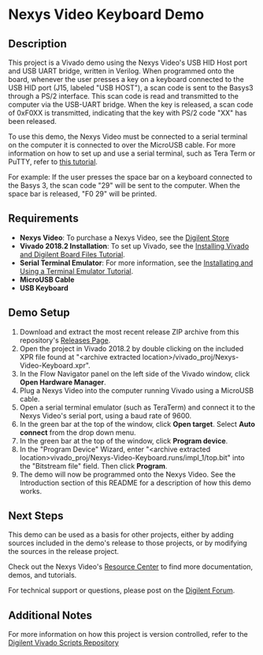 Nexys Video Keyboard Demo
==============

Description
--------------
This project is a Vivado demo using the Nexys Video's USB HID Host port and USB UART bridge, written in Verilog. When programmed onto the board, whenever the user presses a key on a keyboard connected to the USB HID port (J15, labeled "USB HOST"), a scan code is sent to the Basys3 through a PS/2 interface. This scan code is read and transmitted to the computer via the USB-UART bridge. When the key is released, a scan code of 0xF0XX is transmitted, indicating that the key with PS/2 code "XX" has been released.

To use this demo, the Nexys Video must be connected to a serial terminal on the computer it is connected to over the MicroUSB cable. For more information on how to set up and use a serial terminal, such as Tera Term or PuTTY, refer to [this tutorial](https://reference.digilentinc.com/learn/programmable-logic/tutorials/tera-term).

For example: If the user presses the space bar on a keyboard connected to the Basys 3, the scan code "29" will be sent to the computer.  When the space bar is released, "F0 29" will be printed.

Requirements
--------------
* **Nexys Video**: To purchase a Nexys Video, see the [Digilent Store](https://store.digilentinc.com/nexys-video-artix-7-fpga-trainer-board-for-multimedia-applications/)
* **Vivado 2018.2 Installation**: To set up Vivado, see the [Installing Vivado and Digilent Board Files Tutorial](https://reference.digilentinc.com/vivado/installing-vivado/start).
* **Serial Terminal Emulator**: For more information, see the [Installating and Using a Terminal Emulator Tutorial](https://reference.digilentinc.com/learn/programmable-logic/tutorials/tera-term).
* **MicroUSB Cable**
* **USB Keyboard**

Demo Setup
--------------
1. Download and extract the most recent release ZIP archive from this repository's [Releases Page](https://github.com/Digilent/Nexys-Video-Keyboard/releases).
2. Open the project in Vivado 2018.2 by double clicking on the included XPR file found at "\<archive extracted location\>/vivado_proj/Nexys-Video-Keyboard.xpr".
3. In the Flow Navigator panel on the left side of the Vivado window, click **Open Hardware Manager**.
4. Plug a Nexys Video into the computer running Vivado using a MicroUSB cable.
5. Open a serial terminal emulator (such as TeraTerm) and connect it to the Nexys Video's serial port, using a baud rate of 9600.
6. In the green bar at the top of the window, click **Open target**. Select **Auto connect** from the drop down menu.
7. In the green bar at the top of the window, click **Program device**.
8. In the "Program Device" Wizard, enter "\<archive extracted location\>vivado_proj/Nexys-Video-Keyboard.runs/impl_1/top.bit" into the "Bitstream file" field. Then click **Program**.
9. The demo will now be programmed onto the Nexys Video. See the Introduction section of this README for a description of how this demo works.

Next Steps
--------------
This demo can be used as a basis for other projects, either by adding sources included in the demo's release to those projects, or by modifying the sources in the release project.

Check out the Nexys Video's [Resource Center](https://reference.digilentinc.com/reference/programmable-logic/nexys-video/start) to find more documentation, demos, and tutorials.

For technical support or questions, please post on the [Digilent Forum](https://forum.digilentinc.com).

Additional Notes
--------------
For more information on how this project is version controlled, refer to the [Digilent Vivado Scripts Repository](https://github.com/digilent/digilent-vivado-scripts)



